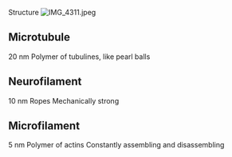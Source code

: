 Structure
![IMG\_4311.jpeg](img_4311.jpeg)

## Microtubule

20 nm
Polymer of tubulines, like pearl balls

## Neurofilament

10 nm
Ropes
Mechanically strong

## Microfilament

5 nm
Polymer of actins
Constantly assembling and disassembling
